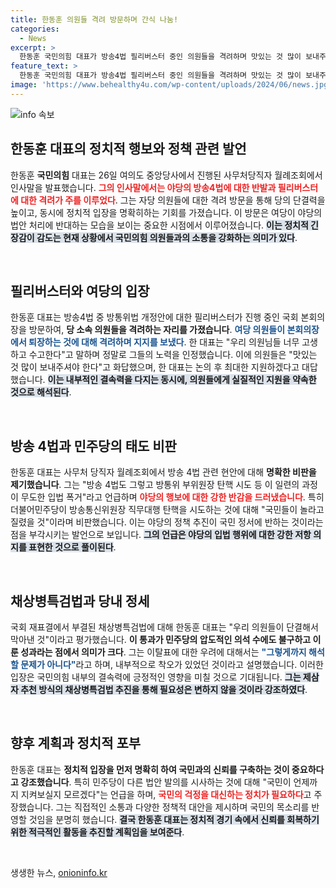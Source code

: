```yaml
---
title: 한동훈 의원들 격려 방문하며 간식 나눔!
categories:
  - News
excerpt: >
  한동훈 국민의힘 대표가 방송4법 필리버스터 중인 의원들을 격려하며 맛있는 것 많이 보내주겠다는 다정한 약속을 했습니다. 그는 민주당의 입법 시도를 비난하며 여당 의원들의 단결을 강조했습니다. 이 과정에서의 정치적 긴장감과 한 대표의 의지를 엿볼 수 있습니다.
feature_text: >
  한동훈 국민의힘 대표가 방송4법 필리버스터 중인 의원들을 격려하며 맛있는 것 많이 보내주겠다는 다정한 약속을 했습니다. 그는 민주당의 입법 시도를 비난하며 여당 의원들의 단결을 강조했습니다. 이 과정에서의 정치적 긴장감과 한 대표의 의지를 엿볼 수 있습니다.
image: 'https://www.behealthy4u.com/wp-content/uploads/2024/06/news.jpg'
---
```


<p><img src="https://www.behealthy4u.com/wp-content/uploads/2024/06/news.jpg" alt="info 속보" /></p>

<h2 data-ke-size="size26">한동훈 대표의 정치적 행보와 정책 관련 발언</h2>

<p data-ke-size="size16">한동훈 <b>국민의힘</b> 대표는 26일 여의도 중앙당사에서 진행된 사무처당직자 월례조회에서 인사말을 발표했습니다. <b><span style="color: #ee2323;">그의 인사말에서는 야당의 방송4법에 대한 반발과 필리버스터에 대한 격려가 주를 이루었다</span></b>. 그는 자당 의원들에 대한 격려 방문을 통해 당의 단결력을 높이고, 동시에 정치적 입장을 명확히하는 기회를 가졌습니다. 이 방문은 여당이 야당의 법안 처리에 반대하는 모습을 보이는 중요한 시점에서 이루어졌습니다. <b><span style="background-color: #21538527;">이는 정치적 긴장감이 감도는 현재 상황에서 국민의힘 의원들과의 소통을 강화하는 의미가 있다</span></b>.</p>

<p data-ke-size="size16">&nbsp;</p>

<h2 data-ke-size="size26">필리버스터와 여당의 입장</h2>

<p data-ke-size="size16">한동훈 대표는 방송4법 중 방통위법 개정안에 대한 필리버스터가 진행 중인 국회 본회의장을 방문하여, <b>당 소속 의원들을 격려하는 자리를 가졌습니다</b>. <b><span style="color: #1a5490;">여당 의원들이 본회의장에서 퇴장하는 것에 대해 격려하며 지지를 보냈다</span></b>. 한 대표는 "우리 의원님들 너무 고생하고 수고한다"고 말하며 정말로 그들의 노력을 인정했습니다. 이에 의원들은 "맛있는 것 많이 보내주셔야 한다"고 화답했으며, 한 대표는 논의 후 최대한 지원하겠다고 대답했습니다. <b><span style="background-color: #21538527;">이는 내부적인 결속력을 다지는 동시에, 의원들에게 실질적인 지원을 약속한 것으로 해석된다</span></b>.</p>

<p data-ke-size="size16">&nbsp;</p>

<h2 data-ke-size="size26">방송 4법과 민주당의 태도 비판</h2>

<p data-ke-size="size16">한동훈 대표는 사무처 당직자 월례조회에서 방송 4법 관련 현안에 대해 <b>명확한 비판을 제기했습니다</b>. 그는 "방송 4법도 그렇고 방통위 부위원장 탄핵 시도 등 이 일련의 과정이 무도한 입법 폭거"라고 언급하며 <b><span style="color: #ee2323;">야당의 행보에 대한 강한 반감을 드러냈습니다</span></b>. 특히 더불어민주당이 방송통신위원장 직무대행 탄핵을 시도하는 것에 대해 "국민들이 놀라고 질렸을 것"이라며 비판했습니다. 이는 야당의 정책 추진이 국민 정서에 반하는 것이라는 점을 부각시키는 발언으로 보입니다. <b><span style="background-color: #21538527;">그의 언급은 야당의 입법 행위에 대한 강한 저항 의지를 표현한 것으로 풀이된다</span></b>.</p>

<p data-ke-size="size16">&nbsp;</p>

<h2 data-ke-size="size26">채상병특검법과 당내 정세</h2>

<p data-ke-size="size16">국회 재표결에서 부결된 채상병특검법에 대해 한동훈 대표는 "우리 의원들이 단결해서 막아낸 것"이라고 평가했습니다. <b>이 통과가 민주당의 압도적인 의석 수에도 불구하고 이룬 성과라는 점에서 의미가 크다</b>. 그는 이탈표에 대한 우려에 대해서는 <b><span style="color: #1a5490;">"그렇게까지 해석할 문제가 아니다"</span></b>라고 하며, 내부적으로 착오가 있었던 것이라고 설명했습니다. 이러한 입장은 국민의힘 내부의 결속력에 긍정적인 영향을 미칠 것으로 기대됩니다. <b><span style="background-color: #21538527;">그는 제삼자 추천 방식의 채상병특검법 추진을 통해 필요성은 변하지 않을 것이라 강조하였다</span></b>.</p>

<p data-ke-size="size16">&nbsp;</p>

<h2 data-ke-size="size26">향후 계획과 정치적 포부</h2>

<p data-ke-size="size16">한동훈 대표는 <b>정치적 입장을 먼저 명확히 하여 국민과의 신뢰를 구축하는 것이 중요하다고 강조했습니다</b>. 특히 민주당이 다른 법안 발의를 시사하는 것에 대해 "국민이 언제까지 지켜보실지 모르겠다"는 언급을 하며, <b><span style="color: #ee2323;">국민의 걱정을 대신하는 정치가 필요하다</span></b>고 주장했습니다. 그는 직접적인 소통과 다양한 정책적 대안을 제시하며 국민의 목소리를 반영할 것임을 분명히 했습니다. <b><span style="background-color: #21538527;">결국 한동훈 대표는 정치적 경기 속에서 신뢰를 회복하기 위한 적극적인 활동을 추진할 계획임을 보여준다</span></b>.</p>

<p data-ke-size="size16">&nbsp;</p>
생생한 뉴스, <a href="https://onioninfo.kr" rel="dofollow">onioninfo.kr</a>


